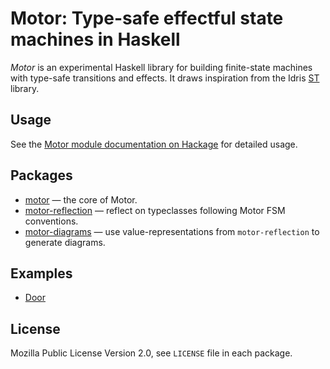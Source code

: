 # Motor: Type-safe effectful state machines in Haskell

*Motor* is an experimental Haskell library for building finite-state
machines with type-safe transitions and effects. It draws inspiration
from the Idris
[ST](https://docs.idris-lang.org/en/latest/st/state.html) library.

## Usage

See the [Motor module documentation on
Hackage](https://hackage.haskell.org/package/motor) for detailed usage.

## Packages

* [motor](motor/) — the core of Motor.
* [motor-reflection](motor-reflection/) — reflect on typeclasses
  following Motor FSM conventions.
* [motor-diagrams](motor-diagrams/) — use value-representations from
  `motor-reflection` to generate diagrams.

## Examples

* [Door](https://github.com/owickstrom/motor/blob/master/motor/examples/Door.hs)

## License

Mozilla Public License Version 2.0, see `LICENSE` file in each
package.
